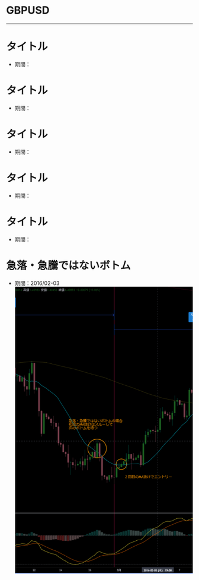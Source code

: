 # GBPUSD

---
# タイトル
- 期間：

# タイトル
- 期間：

# タイトル
- 期間：

# タイトル
- 期間：

# タイトル
- 期間：

# 急落・急騰ではないボトム
- 期間：2016/02-03
![](2022-12-15-11-34-16.png)
